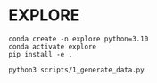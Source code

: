 # EXPLORE

```
conda create -n explore python=3.10
conda activate explore
pip install -e .
```

```
python3 scripts/1_generate_data.py
```
